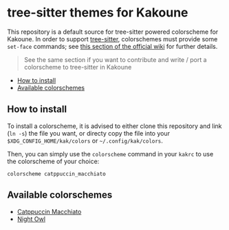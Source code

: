 # tree-sitter themes for Kakoune

This repository is a default source for tree-sitter powered colorscheme for Kakoune. In order to support [tree-sitter],
colorschemes must provide some `set-face` commands; see [this section of the official wiki](https://git.sr.ht/~hadronized/kak-tree-sitter/tree/master/item/docs/man/highlighting.md#faces)
for further details.

> See the same section if you want to contribute and write / port a colorscheme to tree-sitter in Kakoune

* [How to install](#how-to-install)
* [Available colorschemes](#available-colorschemes)
 
## How to install

To install a colorscheme, it is advised to either clone this repository and link (`ln -s`) the file you want, or directy
copy the file into your `$XDG_CONFIG_HOME/kak/colors` or `~/.config/kak/colors`.

Then, you can simply use the `colorscheme` command in your `kakrc` to use the colorscheme of your choice:

```kakoune
colorscheme catppuccin_macchiato
```

## Available colorschemes

- [Catppuccin Macchiato](./colors/catppuccin/catppuccin_macchiato.kak)
- [Night Owl](./colors/nightowl/night-owl.kak)

[tree-sitter]: https://tree-sitter.github.io/tree-sitter/
